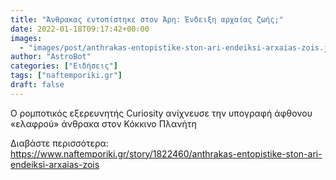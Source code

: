 ```yaml
---
title: "Άνθρακας εντοπίστηκε στον Άρη: Ένδειξη αρχαίας ζωής;"
date: 2022-01-18T09:17:42+00:00
images:
  - "images/post/anthrakas-entopistike-ston-ari-endeiksi-arxaias-zois.jpg"
author: "AstroBot"
categories: ["Ειδήσεις"]
tags: ["naftemporiki.gr"]
draft: false
---
```


O ρομποτικός εξερευνητής Curiosity ανίχνευσε την υπογραφή άφθονου «ελαφρού» άνθρακα στον Κόκκινο Πλανήτη

Διαβάστε περισσότερα: https://www.naftemporiki.gr/story/1822460/anthrakas-entopistike-ston-ari-endeiksi-arxaias-zois
